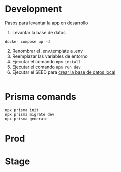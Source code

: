 # Development
Pasos para levantar la app en desarrollo

1. Levantar la base de datos
```
docker compose up -d
```

2. Renombrar el .env.template a .env
3. Reemplazar las variables de entorno
4. Ejecutar el comando ``` npm install ```
5. Ejecutar el comando ``` npm run dev ```
6. Ejecutar el SEED para [crear la base de datos local](localhost:3000/api/seed)
```

```

# Prisma comands
```
npx prisma init
npx prisma migrate dev
npx prisma generate
```

# Prod



# Stage

